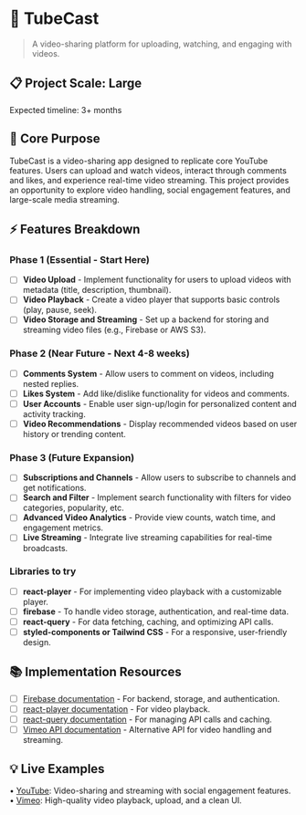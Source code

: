# 🎯 TubeCast
> A video-sharing platform for uploading, watching, and engaging with videos.

## 📋 Project Scale: Large
Expected timeline: 3+ months

## 🎯 Core Purpose
TubeCast is a video-sharing app designed to replicate core YouTube features. Users can upload and watch videos, interact through comments and likes, and experience real-time video streaming. This project provides an opportunity to explore video handling, social engagement features, and large-scale media streaming.

## ⚡ Features Breakdown

### Phase 1 (Essential - Start Here)
- [ ] **Video Upload** - Implement functionality for users to upload videos with metadata (title, description, thumbnail).
- [ ] **Video Playback** - Create a video player that supports basic controls (play, pause, seek).
- [ ] **Video Storage and Streaming** - Set up a backend for storing and streaming video files (e.g., Firebase or AWS S3).

### Phase 2 (Near Future - Next 4-8 weeks)
- [ ] **Comments System** - Allow users to comment on videos, including nested replies.
- [ ] **Likes System** - Add like/dislike functionality for videos and comments.
- [ ] **User Accounts** - Enable user sign-up/login for personalized content and activity tracking.
- [ ] **Video Recommendations** - Display recommended videos based on user history or trending content.

### Phase 3 (Future Expansion)
- [ ] **Subscriptions and Channels** - Allow users to subscribe to channels and get notifications.
- [ ] **Search and Filter** - Implement search functionality with filters for video categories, popularity, etc.
- [ ] **Advanced Video Analytics** - Provide view counts, watch time, and engagement metrics.
- [ ] **Live Streaming** - Integrate live streaming capabilities for real-time broadcasts.

### Libraries to try
- [ ] **react-player** - For implementing video playback with a customizable player.
- [ ] **firebase** - To handle video storage, authentication, and real-time data.
- [ ] **react-query** - For data fetching, caching, and optimizing API calls.
- [ ] **styled-components or Tailwind CSS** - For a responsive, user-friendly design.

## 📚 Implementation Resources
- [ ] [Firebase documentation](https://firebase.google.com/docs) - For backend, storage, and authentication.
- [ ] [react-player documentation](https://www.npmjs.com/package/react-player) - For video playback.
- [ ] [react-query documentation](https://tanstack.com/query/latest) - For managing API calls and caching.
- [ ] [Vimeo API documentation](https://developer.vimeo.com/) - Alternative API for video handling and streaming.

## 💡 Live Examples
• [YouTube](https://www.youtube.com/): Video-sharing and streaming with social engagement features.
• [Vimeo](https://vimeo.com/): High-quality video playback, upload, and a clean UI.